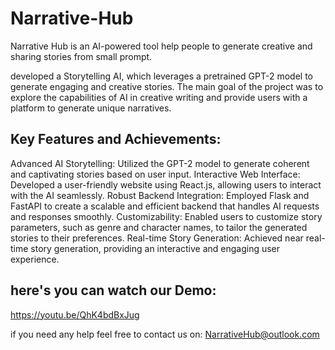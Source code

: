 # Narrative-Hub
Narrative Hub is an AI-powered tool help people to generate creative and sharing stories from small prompt.

developed a Storytelling AI, which leverages a pretrained GPT-2 model to generate engaging and creative stories.
The main goal of the project was to explore the capabilities of AI in creative writing and provide users with a platform to generate unique narratives.

## Key Features and Achievements:

Advanced AI Storytelling: Utilized the GPT-2 model to generate coherent and captivating stories based on user input.
Interactive Web Interface: Developed a user-friendly website using React.js, allowing users to interact with the AI seamlessly.
Robust Backend Integration: Employed Flask and FastAPI to create a scalable and efficient backend that handles AI requests and responses smoothly.
Customizability: Enabled users to customize story parameters, such as genre and character names, to tailor the generated stories to their preferences.
Real-time Story Generation: Achieved near real-time story generation, providing an interactive and engaging user experience.

## here's you can watch our Demo:
https://youtu.be/QhK4bdBxJug

if you need any help feel free to contact us on: NarrativeHub@outlook.com
